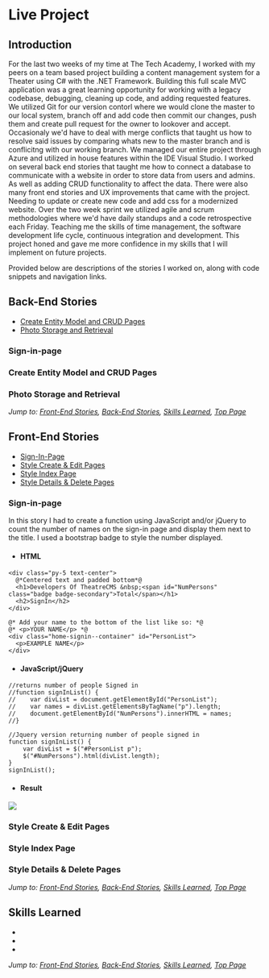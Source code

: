# Live Project

## Introduction

  For the last two weeks of my time at The Tech Academy, I worked with my peers on a team based project building a content management system for a Theater using C# with the .NET Framework. Building this full scale MVC application was a great learning opportunity for working with a legacy codebase, debugging, cleaning up code, and adding requested features. We utilized Git for our version contorl where we would clone the master to our local system, branch off and add code then commit our changes, push them and create pull request for the owner to lookover and accept. Occasionaly we'd have to deal with merge conflicts that taught us how to resolve said issues by comparing whats new to the master branch and is conflicitng with our working branch. We managed our entire project through Azure and utilized in house features within the IDE Visual Studio. I worked on several back end stories that taught me how to connect a database to communicate with a website in order to store data from users and admins. As well as adding CRUD functionality to affect the data. There were also many front end stories and UX improvements that came with the project. Needing to update or create new code and add css for a modernized website. Over the two week sprint we utilized agile and scrum methodologies where we'd have daily standups and a code retrospective each Friday. Teaching me the skills of time management, the software development life cycle, continuous integration and development. This project honed and gave me more confidence in my skills that I will implement on future projects.

Provided below are descriptions of the stories I worked on, along with code snippets and navigation links. 

## Back-End Stories
- [Create Entity Model and CRUD Pages](#Create-Entity-Model-and-CRUD-Pages)
- [Photo Storage and Retrieval](#Photo-Storage-and-Retrieval)

### Sign-in-page

### Create Entity Model and CRUD Pages

### Photo Storage and Retrieval


*Jump to: [Front-End Stories](#Fronte-End-Stories), [Back-End Stories](#Back-End-Stories), [Skills Learned](#Skills-Learned), [Top Page](#Introduction)*


## Front-End Stories
- [Sign-In-Page](#Sign-in-page)
- [Style Create & Edit Pages](#Style-Create-&-Edit-Pages)
- [Style Index Page](#Style-Index-Page)
- [Style Details & Delete Pages](#Style-Details-&-Delete-Pages)

### Sign-in-page
In this story I had to create a function using JavaScript and/or jQuery to count the number of names on the sign-in page and display them next to the title. I used a bootstrap badge to style the number displayed. 

- #### HTML
```
<div class="py-5 text-center">
  @*Centered text and padded bottom*@
  <h1>Developers Of TheatreCMS &nbsp;<span id="NumPersons" class="badge badge-secondary">Total</span></h1>
  <h2>SignIn</h2>
</div>

@* Add your name to the bottom of the list like so: *@
@* <p>YOUR NAME</p> *@
<div class="home-signin--container" id="PersonList">
  <p>EXAMPLE NAME</p>
</div>
```
- #### JavaScript/jQuery
```
//returns number of people Signed in
//function signInList() {
//    var divList = document.getElementById("PersonList");
//    var names = divList.getElementsByTagName("p").length;
//    document.getElementById("NumPersons").innerHTML = names; 
//}

//Jquery version returning number of people signed in
function signInList() {
    var divList = $("#PersonList p");
    $("#NumPersons").html(divList.length);
}
signInList();
```
- #### Result
![](Images/https://github.com/Itz-Djin/TTA-Live-Projects/blob/main/Images/SignInNumber.png)
### Style Create & Edit Pages

### Style Index Page

### Style Details & Delete Pages


*Jump to: [Front-End Stories](#Fronte-End-Stories), [Back-End Stories](#Back-End-Stories), [Skills Learned](#Skills-Learned), [Top Page](#Introduction)*


## Skills Learned
-
-
-

*Jump to: [Front-End Stories](#Fronte-End-Stories), [Back-End Stories](#Back-End-Stories), [Skills Learned](#Skills-Learned), [Top Page](#Introduction)*
